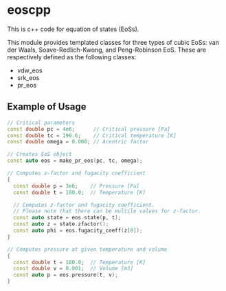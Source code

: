 # eoscpp

This is c++ code for equation of states (EoSs).

This module provides templated classes for three types of cubic EoSs: van der Waals, Soave-Redlich-Kwong, and Peng-Robinson EoS. These are respectively defined as the following classes:

- vdw_eos
- srk_eos
- pr_eos

## Example of Usage

```cpp
// Critical parameters
const double pc = 4e6;      // Critical pressure [Pa]
const double tc = 190.6;    // Critical temperature [K]
const double omega = 0.008; // Acentric factor

// Creates EoS object
const auto eos = make_pr_eos(pc, tc, omega);

// Computes z-factor and fugacity coefficient
{
  const double p = 3e6;    // Pressure [Pa]
  const double t = 180.0;  // Temperature [K]

  // Computes z-factor and fugacity coefficient.
  // Please note that there can be multile values for z-factor.
  const auto state = eos.state(p, t);
  const auto z = state.zfactor();
  const auto phi = eos.fugacity_coeff(z[0]);
}

// Computes pressure at given temperature and volume
{
  const double t = 180.0;  // Temperature [K]
  const double v = 0.001;  // Volume [m3]
  const auto p = eos.pressure(t, v);
}
```